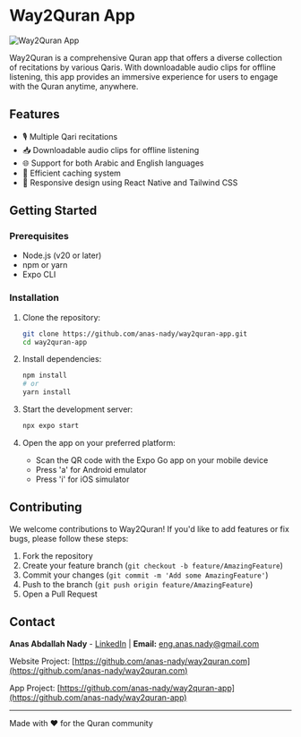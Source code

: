 # Way2Quran App

![Way2Quran App](/src/assets/images/screenshot.png)

Way2Quran is a comprehensive Quran app that offers a diverse collection of recitations by various Qaris. With downloadable audio clips for offline listening, this app provides an immersive experience for users to engage with the Quran anytime, anywhere.

## Features

- 🎙️ Multiple Qari recitations
- 📥 Downloadable audio clips for offline listening
- 🌐 Support for both Arabic and English languages
- 💾 Efficient caching system
- 📱 Responsive design using React Native and Tailwind CSS

## Getting Started

### Prerequisites

- Node.js (v20 or later)
- npm or yarn
- Expo CLI

### Installation

1. Clone the repository:

   ```bash
   git clone https://github.com/anas-nady/way2quran-app.git
   cd way2quran-app
   ```

2. Install dependencies:

   ```bash
   npm install
   # or
   yarn install
   ```

3. Start the development server:

   ```bash
   npx expo start
   ```

4. Open the app on your preferred platform:
   - Scan the QR code with the Expo Go app on your mobile device
   - Press 'a' for Android emulator
   - Press 'i' for iOS simulator

## Contributing

We welcome contributions to Way2Quran! If you'd like to add features or fix bugs, please follow these steps:

1. Fork the repository
2. Create your feature branch (`git checkout -b feature/AmazingFeature`)
3. Commit your changes (`git commit -m 'Add some AmazingFeature'`)
4. Push to the branch (`git push origin feature/AmazingFeature`)
5. Open a Pull Request

## Contact

**Anas Abdallah Nady** - [LinkedIn](https://www.linkedin.com/in/anas-nady/) | **Email:** eng.anas.nady@gmail.com

Website Project: [https://github.com/anas-nady/way2quran.com](https://github.com/anas-nady/way2quran.com)

App Project: [https://github.com/anas-nady/way2quran-app](https://github.com/anas-nady/way2quran-app)

---

Made with ❤️ for the Quran community
